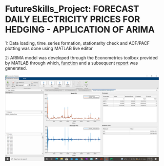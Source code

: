 # FutureSkills_Project: FORECAST DAILY ELECTRICITY PRICES FOR HEDGING - APPLICATION OF ARIMA
1: Data loading, time_series formation, stationarity check and ACF/PACF plotting was done using MATLAB live editor


2: ARIMA model was developed through the Econometrics toolbox provided by MATLAB through which, [function](https://github.com/wikwikwok/Final_Projects/blob/main/FutureSkills_Project/modelTimeSeries.mlx) and a subsequent [report](https://github.com/wikwikwok/Final_Projects/blob/main/FutureSkills_Project/TimeSeriesReport_MATLAB_Generated.pdf) was generated.


![ECONOMETRICS_TOOLBOX](https://github.com/wikwikwok/Final_Projects/blob/main/FutureSkills_Project/Econometrics%20Toolbox.png)
